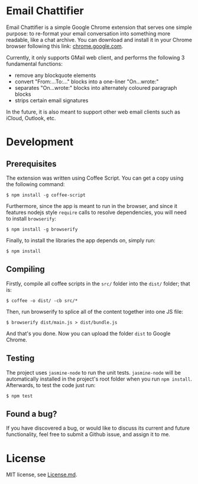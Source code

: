 Email Chattifier
===

Email Chattifier is a simple Google Chrome extension that serves one simple purpose: to re-format your email conversation into something more readable, like a chat archive. You can download and install it in your Chrome browser following this link: [chrome.google.com](https://chrome.google.com/webstore/detail/email-chattifier/pcjnciejhladedpdmiokgpeanfejiofa).

Currently, it only supports GMail web client, and performs the following 3 fundamental functions:
+ remove any blockquote elements
+ convert "From:...To:..." blocks into a one-liner "On...wrote:"
+ separates "On...wrote:" blocks into alternately coloured paragraph blocks
+ strips certain email signatures

In the future, it is also meant to support other web email clients such as iCloud, Outlook, etc.

# Development
## Prerequisites
The extension was written using Coffee Script. You can get a copy using the following command:

```
$ npm install -g coffee-script
```

Furthermore, since the app is meant to run in the browser, and since it features nodejs style `require` calls to resolve dependencies, you will need to install `browserify`:

```
$ npm install -g browserify
```

Finally, to install the libraries the app depends on, simply run:

```
$ npm install
```

## Compiling
Firstly, compile all coffee scripts in the `src/` folder into the `dist/` folder; that is:

```
$ coffee -o dist/ -cb src/*
```

Then, run browserify to splice all of the content together into one JS file:

```
$ browserify dist/main.js > dist/bundle.js
```

And that's you done. Now you can upload the folder `dist` to Google Chrome.

## Testing
The project uses `jasmine-node` to run the unit tests. `jasmine-node` will be automatically installed in the project's root folder when you run `npm install`. Afterwards, to test the code just run:

```
$ npm test
```

## Found a bug?
If you have discovered a bug, or would like to discuss its current and future functionality, feel free to submit a Github issue, and assign it to me.

# License
MIT license, see [License.md](License.md).
